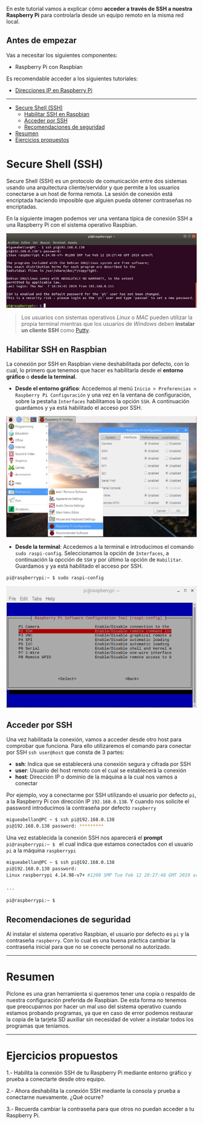 En este tutorial vamos a explicar cómo **acceder a través de SSH a nuestra Raspberry Pi** para controlarla desde un equipo remoto en la misma red local.

## Antes de empezar

Vas a necesitar los siguientes componentes:

- Raspberry Pi con Raspbian

Es recomendable acceder a los siguientes tutoriales:

- [Direcciones IP en Raspberry Pi](raspberry_pi-ip)

<hr>

<div class="toc">

- [Secure Shell (SSH)](#secure-shell-ssh)
  - [Habilitar SSH en Raspbian](#habilitar-ssh-en-raspbian)
  - [Acceder por SSH](#acceder-por-ssh)
  - [Recomendaciones de seguridad](#recomendaciones-de-seguridad)
- [Resumen](#resumen)
- [Ejercicios propuestos](#ejercicios-propuestos)

</div>

# Secure Shell (SSH)

Secure Shell (SSH) es un protocolo de comunicación entre dos sistemas usando una arquitectura cliente/servidor y que permite a los usuarios conectarse a un host de forma remota. La sesión de conexión está encriptada haciendo imposible que alguien pueda obtener contraseñas no encriptadas.

En la siguiente imagen podemos ver una ventana típica de conexión SSH a una Raspberry Pi con el sistema operativo Raspbian.

![](img/terminal.png)

> Los usuarios con sistemas operativos *Linux* o *MAC* pueden utilizar la propia terminal mientras que los usuarios de *Windows* deben **instalar un cliente SSH** como [Putty](https://www.putty.org/).

## Habilitar SSH en Raspbian

La conexión por SSH en Raspbian viene deshabilitada por defecto, con lo cual, lo primero que tenemos que hacer es habilitarla desde el **entorno gráfico** o **desde la terminal**.

- **Desde el entorno gráfico**: Accedemos al menú `Inicio > Preferencias > Raspberry Pi Configuración` y una vez en la ventana de configuración, sobre la pestaña `Interfaces` habilitamos la opción `SSH`. A continuación guardamos y ya está habilitado el acceso por SSH.

![](img/ssh-grafico.png)

- **Desde la terminal**: Accedemos a la terminal e introducimos el comando `sudo raspi-config`. Seleccionamos la opción de `Interfaces`, a continuación la opcción de `SSH` y por último la opción de `Habilitar`. Guardamos y ya está habilitado el acceso por SSH.

```sh
pi@raspberrypi:~ $ sudo raspi-config
```

![](img/ssh-terminal.png)

## Acceder por SSH

Una vez habilitada la conexión, vamos a acceder desde otro host para comprobar que funciona. Para ello utilizaremos el comando para conectar por SSH `ssh user@host` que consta de 3 partes:

- **ssh**: Indica que se establecerá una conexión segura y cifrada por SSH
- **user**: Usuario del host remoto con el cual se establecerá la conexión
- **host**: Dirección IP o dominio de la máquina a la cual nos vamos a conectar

Por ejemplo, voy a conectarme por SSH utilizando el usuario por defecto `pi`, a la Raspberry Pi con dirección IP `192.168.0.138`. Y cuando nos solicite el password introducimos la contraseña por defecto `raspberry`

```sh
migueabellan@PC ~ $ ssh pi@192.168.0.138
pi@192.168.0.138 password: *********
```

Una vez establecida la conexión SSH nos aparecerá el **prompt** `pi@raspberrypi:~ $ ` el cual indica que estamos conectados con el usuario `pi` a la máquina `raspberrypi`

```sh
migueabellan@PC ~ $ ssh pi@192.168.0.138
pi@192.168.0.138 password: 
Linux raspberrypi 4.14.98-v7+ #1200 SMP Tue Feb 12 20:27:48 GMT 2019 armv7l

...

pi@raspberrypi:~ $ 
```

## Recomendaciones de seguridad

Al instalar el sistema operativo Raspbian, el usuario por defecto es `pi` y la contraseña `raspberry`. Con lo cual es una buena práctica cambiar la contraseña inicial para que no se conecte personal no autorizado.

---

# Resumen

Piclone es una gran herramienta si queremos tener una copia o respaldo de nuestra configuración preferida de Raspbian. De esta forma no tenemos que preocuparnos por hacer un mal uso del sistema operativo cuando estamos probando programas, ya que en caso de error podemos restaurar la copia de la tarjeta SD auxiliar sin necesidad de volver a instalar todos los programas que teníamos.

---

# Ejercicios propuestos

1.- Habilita la conexión SSH de tu Raspberry Pi mediante entorno gráfico y prueba a conectarte desde otro equipo.

2.- Ahora deshabilita la conexión SSH mediante la consola y prueba a conectarne nuevamente. ¿Qué ocurre?

3.- Recuerda cambiar la contraseña para que otros no puedan acceder a tu Raspberry Pi.

